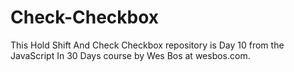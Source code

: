 # Check-Checkbox
This Hold Shift And Check Checkbox repository is Day 10 from the JavaScript In 30 Days course by Wes Bos at wesbos.com.
